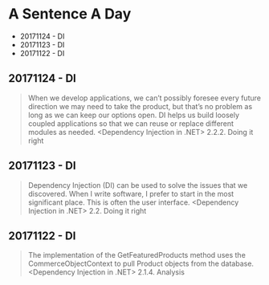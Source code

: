 # A Sentence A Day

<!-- MarkdownTOC -->

- 20171124 - DI
- 20171123 - DI
- 20171122 - DI

<!-- /MarkdownTOC -->

## 20171124 - DI
> When we develop applications, we can’t possibly foresee every future direction we may need to take the product, but that’s no problem as long as we can keep our options open. DI helps us build loosely coupled applications so that we can reuse or replace different modules as needed.
> <Dependency Injection in .NET> 2.2.2. Doing it right

## 20171123 - DI
> Dependency Injection (DI) can be used to solve the issues that we discovered.
> When I write software, I prefer to start in the most significant place. This is often the user interface.
> <Dependency Injection in .NET> 2.2. Doing it right

## 20171122 - DI
> The implementation of the GetFeaturedProducts method uses the CommerceObjectContext to pull Product objects from the database.
> <Dependency Injection in .NET> 2.1.4. Analysis
